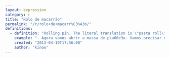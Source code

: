 ```yaml
---
layout: expression
category: r
title: "Rolo de macarrão"
permalink: "/r/rolo+de+macarr%C3%A3o/"
definitions:
  - definition: "Rolling pin. The literal translation is \"pasta roll\", even though it's used in different things (bread, dough, etc). \n\nA powerful weapon used by furious wives."
    example: "- Agora vamos abrir a massa de p\u00e3o. Vamos precisar do rolo de macarr\u00e3o."
    created: "2013-04-19T17:56:08"
    author: "kinow"
---
```


